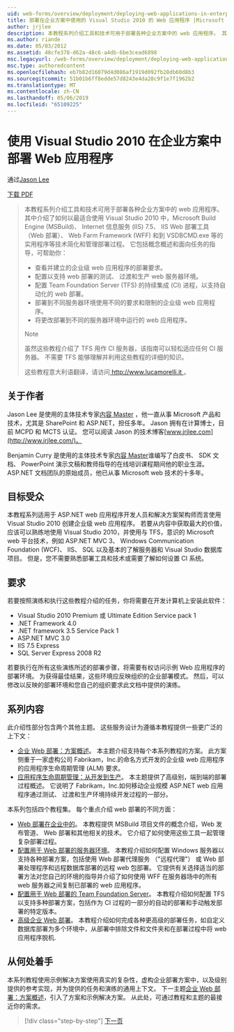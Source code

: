 ```yaml
---
uid: web-forms/overview/deployment/deploying-web-applications-in-enterprise-scenarios/deploying-web-applications-in-enterprise-scenarios
title: 部署在企业方案中使用的 Visual Studio 2010 的 Web 应用程序 |Microsoft Docs
author: jrjlee
description: 本教程系列介绍工具和技术可用于部署各种企业方案中的 web 应用程序。 其中介绍了如何以充分利用...
ms.author: riande
ms.date: 05/03/2012
ms.assetid: 48cfe378-d62a-48c6-a4db-6be3cead6898
msc.legacyurl: /web-forms/overview/deployment/deploying-web-applications-in-enterprise-scenarios/deploying-web-applications-in-enterprise-scenarios
msc.type: authoredcontent
ms.openlocfilehash: eb7b82d16079d4d086af1919d092fb28db60d8b3
ms.sourcegitcommit: 51b01b6ff8edde57d8243e4da28c9f1e7f1962b2
ms.translationtype: MT
ms.contentlocale: zh-CN
ms.lasthandoff: 05/06/2019
ms.locfileid: "65109225"
---
```

# <a name="deploying-web-applications-in-enterprise-scenarios-using-visual-studio-2010"></a>使用 Visual Studio 2010 在企业方案中部署 Web 应用程序

通过[Jason Lee](https://github.com/jrjlee)

[下载 PDF](https://msdnshared.blob.core.windows.net/media/MSDNBlogsFS/prod.evol.blogs.msdn.com/CommunityServer.Blogs.Components.WeblogFiles/00/00/00/63/56/8130.DeployingWebAppsInEnterpriseScenarios.pdf)

> 本教程系列介绍工具和技术可用于部署各种企业方案中的 web 应用程序。 其中介绍了如何以最适合使用 Visual Studio 2010 中，Microsoft Build Engine (MSBuild)、 Internet 信息服务 (IIS) 7.5、 IIS Web 部署工具 （Web 部署）、 Web Farm Framework (WFF) 和到 VSDBCMD.exe 等的实用程序等技术简化和管理部署过程。 它包括概念概述和面向任务的指导，可帮助你：
> 
> - 查看并建立的企业级 web 应用程序的部署要求。
> - 配置以支持 web 部署的测试、 过渡和生产 web 服务器环境。
> - 配置 Team Foundation Server (TFS) 的持续集成 (CI) 进程，以支持自动化的 web 部署。
> - 部署到不同服务器环境使用不同的要求和限制的企业级 web 应用程序。
> - 将更改部署到不同的服务器环境中运行的 web 应用程序。
> 
> > [!NOTE]
> > 虽然这些教程介绍了 TFS 用作 CI 服务器，该指南可以轻松适应任何 CI 服务器。 不需要 TFS 能够理解并利用这些教程的详细的知识。
> 
> 
> 这些教程意大利语翻译，请访问[ http://www.lucamorelli.it ](http://www.lucamorelli.it)。

## <a name="about-the-authors"></a>关于作者

Jason Lee 是使用的主体技术专家[内容 Master](http://www.contentmaster.com/) ，他一直从事 Microsoft 产品和技术，尤其是 SharePoint 和 ASP.NET，担任多年。 Jason 拥有在计算博士，目前 MCPD 和 MCTS 认证。 您可以阅读 Jason 的技术博客[www.jrjlee.com](http://www.jrjlee.com/)。

Benjamin Curry 是使用的主体技术专家[内容 Master](http://www.contentmaster.com/)谁编写了白皮书、 SDK 文档、 PowerPoint 演示文稿和教师指导的在线培训课程期间他的职业生涯。 ASP.NET 文档团队的原始成员，他已从事 Microsoft web 技术的十多年。

## <a name="target-audience"></a>目标受众

本教程系列适用于 ASP.NET web 应用程序开发人员和解决方案架构师而言使用 Visual Studio 2010 创建企业级 web 应用程序。 若要从内容中获取最大的价值，应该可以熟练地使用 Visual Studio 2010，并使用与 TFS，意识的 Microsoft web 平台技术，例如 ASP.NET MVC 3、 Windows Communication Foundation (WCF)、 IIS、 SQL 以及基本的了解服务器和 Visual Studio 数据库项目。 但是，您不需要熟悉部署工具和技术或需要了解如何设置 CI 系统。

## <a name="requirements"></a>要求

若要按照演练和执行这些教程介绍的任务，你将需要在开发计算机上安装此软件：

- Visual Studio 2010 Premium 或 Ultimate Edition Service pack 1
- .NET Framework 4.0
- .NET framework 3.5 Service Pack 1
- ASP.NET MVC 3.0
- IIS 7.5 Express
- SQL Server Express 2008 R2

若要执行在所有这些演练所述的部署步骤，将需要有权访问示例 Web 应用程序的部署环境。 为获得最佳结果，这些环境应反映组织的企业部署模式。 然后，可以修改以反映的部署环境和您自己的组织要求此文档中提供的演练。

## <a name="series-contents"></a>系列内容

此介绍性部分包含两个其他主题。 这些服务设计为遵循本教程提供一些更广泛的上下文：

- [企业 Web 部署：方案概述](enterprise-web-deployment-scenario-overview.md)。 本主题介绍支持每个本系列教程的方案。 此方案侧重于一家虚构公司 Fabrikam，Inc.的命名方式开发的企业级 web 应用程序的应用程序生命周期管理 (ALM) 要求。
- [应用程序生命周期管理：从开发到生产](application-lifecycle-management-from-development-to-production.md)。 本主题提供了高级别，端到端的部署过程概述。 它说明了 Fabrikam，Inc.如何移动企业规模 ASP.NET web 应用程序通过测试、 过渡和生产环境持续开发过程的一部分。

本系列包括四个教程集。 每个重点介绍 web 部署的不同方面：

- [Web 部署在企业中的](../web-deployment-in-the-enterprise/web-deployment-in-the-enterprise.md)。 本教程提供 MSBuild 项目文件的概念介绍，Web 发布管道、 Web 部署和其他相关的技术。 它介绍了如何使用这些工具一起管理复杂部署过程。
- [配置用于 Web 部署的服务器环境](../configuring-server-environments-for-web-deployment/configuring-server-environments-for-web-deployment.md)。 本教程介绍如何配置 Windows 服务器以支持各种部署方案，包括使用 Web 部署代理服务 （"远程代理"） 或 Web 部署处理程序和远程数据库部署的远程 web 包部署。 它提供有关选择适当的部署方法对您自己的环境的指导并介绍了如何使用 WFF 在服务器场中的所有 web 服务器之间复制已部署的 web 应用程序。
- [配置用于 Web 部署的 Team Foundation Server](../configuring-team-foundation-server-for-web-deployment/configuring-team-foundation-server-for-web-deployment.md)。 本教程介绍如何配置 TFS 以支持多种部署方案，包括作为 CI 过程的一部分的自动的部署和手动触发部署的特定版本。
- [高级企业 Web 部署](../advanced-enterprise-web-deployment/advanced-enterprise-web-deployment.md)。 本教程介绍如何完成各种更高级的部署任务，如自定义数据库部署为多个环境中，从部署中排除文件和文件夹和在部署过程中将 web 应用程序脱机.

## <a name="where-to-start"></a>从何处着手

本系列教程使用示例解决方案使用真实的复杂性，虚构企业部署方案中，以及级别提供的参考实现，并为提供的任务和演练的通用上下文。 下一主题[企业 Web 部署：方案概述](enterprise-web-deployment-scenario-overview.md)，引入了方案和示例解决方案。 从此处，可通过教程和主题的最接近你的需求。

> [!div class="step-by-step"]
> [下一页](enterprise-web-deployment-scenario-overview.md)
